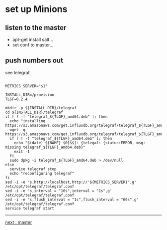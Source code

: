 # set up Minions

## listen to the master



 * apt-get install salt...
 * set conf to master....

## push numbers out

see telegraf

```

METRICS_SERVER="$1"

INSTALL_DIR=/provision
TLGF=0.2.4

mkdir -p ${INSTALL_DIR}/telegraf
cd ${INSTALL_DIR}/telegraf
if [ ! -f "telegraf_${TLGF}_amd64.deb" ]; then
  echo "installing https://s3.amazonaws.com/get.influxdb.org/telegraf/telegraf_${TLGF}_amd64.deb"
  wget -q https://s3.amazonaws.com/get.influxdb.org/telegraf/telegraf_${TLGF}_amd64.deb
  if [ ! -f "telegraf_${TLGF}_amd64.deb" ]; then
    echo "$(date) ${NAME} $0[$$]: {telegaf: {status:ERROR, msg: missing telegraf_${TLGF}_amd64.deb}"
    exit -1
  fi
  sudo dpkg -i telegraf_${TLGF}_amd64.deb > /dev/null
else
  service telegraf stop
  echo "reconfiguring telegraf"
fi
sed -i -e 's,http://localhost,http://'${METRICS_SERVER}',g' /etc/opt/telegraf/telegraf.conf
sed -i -e 's,interval = "10s",interval = "1s",g' /etc/opt/telegraf/telegraf.conf
sed -i -e 's,flush_interval = "1s",flush_interval = "60s",g' /etc/opt/telegraf/telegraf.conf
service telegraf start

```

 ----

 [next : master](/suricata/day_2/SetUpMaster.md)

